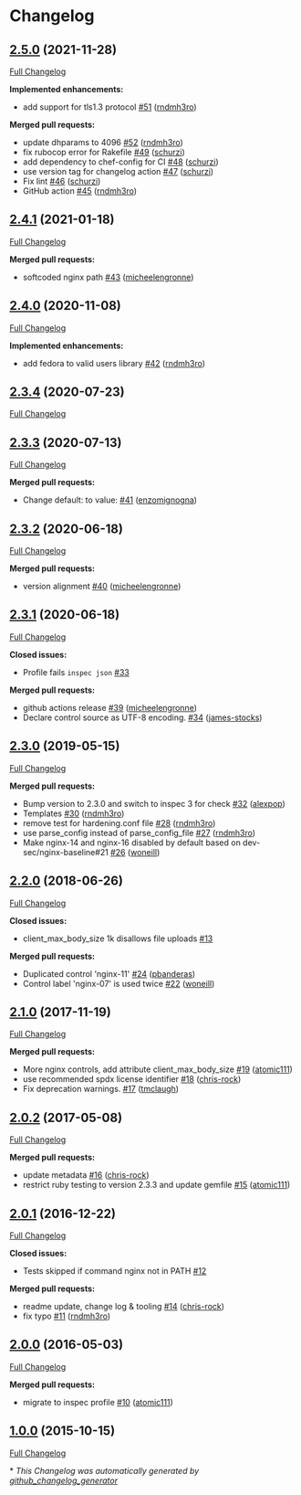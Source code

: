 # Changelog

## [2.5.0](https://github.com/dev-sec/nginx-baseline/tree/2.5.0) (2021-11-28)

[Full Changelog](https://github.com/dev-sec/nginx-baseline/compare/2.4.1...2.5.0)

**Implemented enhancements:**

- add support for tls1.3 protocol [\#51](https://github.com/dev-sec/nginx-baseline/pull/51) ([rndmh3ro](https://github.com/rndmh3ro))

**Merged pull requests:**

- update dhparams to 4096 [\#52](https://github.com/dev-sec/nginx-baseline/pull/52) ([rndmh3ro](https://github.com/rndmh3ro))
- fix rubocop error for Rakefile [\#49](https://github.com/dev-sec/nginx-baseline/pull/49) ([schurzi](https://github.com/schurzi))
- add dependency to chef-config for CI [\#48](https://github.com/dev-sec/nginx-baseline/pull/48) ([schurzi](https://github.com/schurzi))
- use version tag for changelog action [\#47](https://github.com/dev-sec/nginx-baseline/pull/47) ([schurzi](https://github.com/schurzi))
- Fix lint [\#46](https://github.com/dev-sec/nginx-baseline/pull/46) ([schurzi](https://github.com/schurzi))
- GitHub action [\#45](https://github.com/dev-sec/nginx-baseline/pull/45) ([rndmh3ro](https://github.com/rndmh3ro))

## [2.4.1](https://github.com/dev-sec/nginx-baseline/tree/2.4.1) (2021-01-18)

[Full Changelog](https://github.com/dev-sec/nginx-baseline/compare/2.4.0...2.4.1)

**Merged pull requests:**

- softcoded nginx path [\#43](https://github.com/dev-sec/nginx-baseline/pull/43) ([micheelengronne](https://github.com/micheelengronne))

## [2.4.0](https://github.com/dev-sec/nginx-baseline/tree/2.4.0) (2020-11-08)

[Full Changelog](https://github.com/dev-sec/nginx-baseline/compare/2.3.4...2.4.0)

**Implemented enhancements:**

- add fedora to valid users library [\#42](https://github.com/dev-sec/nginx-baseline/pull/42) ([rndmh3ro](https://github.com/rndmh3ro))

## [2.3.4](https://github.com/dev-sec/nginx-baseline/tree/2.3.4) (2020-07-23)

[Full Changelog](https://github.com/dev-sec/nginx-baseline/compare/2.3.3...2.3.4)

## [2.3.3](https://github.com/dev-sec/nginx-baseline/tree/2.3.3) (2020-07-13)

[Full Changelog](https://github.com/dev-sec/nginx-baseline/compare/2.3.2...2.3.3)

**Merged pull requests:**

- Change default: to value: [\#41](https://github.com/dev-sec/nginx-baseline/pull/41) ([enzomignogna](https://github.com/enzomignogna))

## [2.3.2](https://github.com/dev-sec/nginx-baseline/tree/2.3.2) (2020-06-18)

[Full Changelog](https://github.com/dev-sec/nginx-baseline/compare/2.3.1...2.3.2)

**Merged pull requests:**

- version alignment [\#40](https://github.com/dev-sec/nginx-baseline/pull/40) ([micheelengronne](https://github.com/micheelengronne))

## [2.3.1](https://github.com/dev-sec/nginx-baseline/tree/2.3.1) (2020-06-18)

[Full Changelog](https://github.com/dev-sec/nginx-baseline/compare/2.3.0...2.3.1)

**Closed issues:**

- Profile fails `inspec json` [\#33](https://github.com/dev-sec/nginx-baseline/issues/33)

**Merged pull requests:**

- github actions release [\#39](https://github.com/dev-sec/nginx-baseline/pull/39) ([micheelengronne](https://github.com/micheelengronne))
- Declare control source as UTF-8 encoding. [\#34](https://github.com/dev-sec/nginx-baseline/pull/34) ([james-stocks](https://github.com/james-stocks))

## [2.3.0](https://github.com/dev-sec/nginx-baseline/tree/2.3.0) (2019-05-15)

[Full Changelog](https://github.com/dev-sec/nginx-baseline/compare/2.2.0...2.3.0)

**Merged pull requests:**

- Bump version to 2.3.0 and switch to inspec 3 for check [\#32](https://github.com/dev-sec/nginx-baseline/pull/32) ([alexpop](https://github.com/alexpop))
- Templates [\#30](https://github.com/dev-sec/nginx-baseline/pull/30) ([rndmh3ro](https://github.com/rndmh3ro))
- remove test for hardening.conf file [\#28](https://github.com/dev-sec/nginx-baseline/pull/28) ([rndmh3ro](https://github.com/rndmh3ro))
- use parse\_config instead of parse\_config\_file [\#27](https://github.com/dev-sec/nginx-baseline/pull/27) ([rndmh3ro](https://github.com/rndmh3ro))
- Make nginx-14 and nginx-16 disabled by default based on dev-sec/nginx-baseline\#21 [\#26](https://github.com/dev-sec/nginx-baseline/pull/26) ([woneill](https://github.com/woneill))

## [2.2.0](https://github.com/dev-sec/nginx-baseline/tree/2.2.0) (2018-06-26)

[Full Changelog](https://github.com/dev-sec/nginx-baseline/compare/2.1.0...2.2.0)

**Closed issues:**

- client\_max\_body\_size 1k disallows file uploads [\#13](https://github.com/dev-sec/nginx-baseline/issues/13)

**Merged pull requests:**

- Duplicated control 'nginx-11' [\#24](https://github.com/dev-sec/nginx-baseline/pull/24) ([pbanderas](https://github.com/pbanderas))
- Control label 'nginx-07' is used twice [\#22](https://github.com/dev-sec/nginx-baseline/pull/22) ([woneill](https://github.com/woneill))

## [2.1.0](https://github.com/dev-sec/nginx-baseline/tree/2.1.0) (2017-11-19)

[Full Changelog](https://github.com/dev-sec/nginx-baseline/compare/2.0.2...2.1.0)

**Merged pull requests:**

- More nginx controls, add attribute client\_max\_body\_size [\#19](https://github.com/dev-sec/nginx-baseline/pull/19) ([atomic111](https://github.com/atomic111))
- use recommended spdx license identifier [\#18](https://github.com/dev-sec/nginx-baseline/pull/18) ([chris-rock](https://github.com/chris-rock))
- Fix deprecation warnings. [\#17](https://github.com/dev-sec/nginx-baseline/pull/17) ([tmclaugh](https://github.com/tmclaugh))

## [2.0.2](https://github.com/dev-sec/nginx-baseline/tree/2.0.2) (2017-05-08)

[Full Changelog](https://github.com/dev-sec/nginx-baseline/compare/2.0.1...2.0.2)

**Merged pull requests:**

- update metadata [\#16](https://github.com/dev-sec/nginx-baseline/pull/16) ([chris-rock](https://github.com/chris-rock))
- restrict ruby testing to version 2.3.3 and update gemfile [\#15](https://github.com/dev-sec/nginx-baseline/pull/15) ([atomic111](https://github.com/atomic111))

## [2.0.1](https://github.com/dev-sec/nginx-baseline/tree/2.0.1) (2016-12-22)

[Full Changelog](https://github.com/dev-sec/nginx-baseline/compare/2.0.0...2.0.1)

**Closed issues:**

- Tests skipped if command nginx not in PATH [\#12](https://github.com/dev-sec/nginx-baseline/issues/12)

**Merged pull requests:**

- readme update, change log & tooling [\#14](https://github.com/dev-sec/nginx-baseline/pull/14) ([chris-rock](https://github.com/chris-rock))
- fix typo [\#11](https://github.com/dev-sec/nginx-baseline/pull/11) ([rndmh3ro](https://github.com/rndmh3ro))

## [2.0.0](https://github.com/dev-sec/nginx-baseline/tree/2.0.0) (2016-05-03)

[Full Changelog](https://github.com/dev-sec/nginx-baseline/compare/1.0.0...2.0.0)

**Merged pull requests:**

- migrate to inspec profile [\#10](https://github.com/dev-sec/nginx-baseline/pull/10) ([atomic111](https://github.com/atomic111))

## [1.0.0](https://github.com/dev-sec/nginx-baseline/tree/1.0.0) (2015-10-15)

[Full Changelog](https://github.com/dev-sec/nginx-baseline/compare/2661c2a3199aa2dd9823f292c15c786a785149ab...1.0.0)



\* *This Changelog was automatically generated by [github_changelog_generator](https://github.com/github-changelog-generator/github-changelog-generator)*
